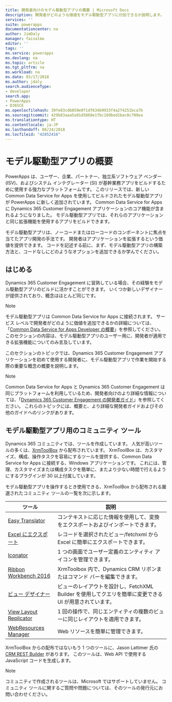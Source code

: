 ```yaml
---
title: 開発者向けのモデル駆動型アプリの概要 | Microsoft Docs
description: 開発者がどのような価値をモデル駆動型アプリに付加できるか説明します。
services: ''
suite: powerapps
documentationcenter: na
author: JimDaly
manager: faisalmo
editor: ''
tags: ''
ms.service: powerapps
ms.devlang: na
ms.topic: article
ms.tgt_pltfrm: na
ms.workload: na
ms.date: 03/17/2018
ms.author: jdaly
search.audienceType:
- developer
search.app:
- PowerApps
- D365CE
ms.openlocfilehash: 39fe83cdb059e0f1df634b9933f4a2f4251bca7b
ms.sourcegitcommit: 429b83aaa5a91d5868e1fbc169bed1bac0c709ea
ms.translationtype: HT
ms.contentlocale: ja-JP
ms.lasthandoff: 08/24/2018
ms.locfileid: "42852416"
---
```

# <a name="model-driven-apps-developer-overview"></a>モデル駆動型アプリの概要

PowerApps は、ユーザー、企業、パートナー、独立系ソフトウェア ベンダー (ISV)、およびシステム インテグレーター (SI) が基幹業務アプリをビルドするために使用する強力なプラットフォームです。 このリリースでは、新しい Common Data Service for Apps を使用してビルドされたモデル駆動型アプリが PowerApps に新しく追加されています。 Common Data Service for Apps に Dynamics 365 Customer Engagement アプリケーションのコア機能が含まれるようになりました。 モデル駆動型アプリでは、それらのアプリケーションと同じ拡張機能を使用するアプリをビルドできます。

モデル駆動型アプリは、ノーコードまたはローコードのコンポーネントに焦点を当てたアプリ開発の手法です。 開発者はアプリケーションを拡張するという価値を提供できます。 コードを記述する前に、まず、モデル駆動型アプリの構築方法と、コードなしにどのようなオプションを追加できるか学んでください。 

## <a name="get-started"></a>はじめる
Dynamics 365 Customer Engagement に習熟している場合、その経験をモデル駆動型アプリのビルドに活かすことができます。 いくつか新しいデザイナーが提供されており、概念はほとんど同じです。

> [!NOTE]
> モデル駆動型アプリは Common Data Service for Apps に接続されます。 サービス レベルで開発者がどのように価値を追加できるかの詳細については、「[Common Data Service for Apps Developer の概要](../common-data-service/overview.md)」を参照してください。
> このセクションの内容は、モデル駆動型アプリのユーザー用に、開発者が適用できる拡張機能についてのみ言及しています。 

このセクションのトピックでは、Dynamics 365 Customer Engagement アプリケーションを初めて使用する開発者に、モデル駆動型アプリで作業を開始する際の重要な概念の概要を説明します。 

> [!NOTE]
> Common Data Service for Apps と Dynamics 365 Customer Engagement は同じプラットフォームを利用しているため、開発者向けのより詳細な情報については、「[Dynamics 365 Customer Engagement の開発者ガイド](/dynamics365/customer-engagement/developer/developer-guide)」を参照してください。 これらのトピックには、概要と、より詳細な開発者ガイドおよびその他のガイドへのリンクがあります。


## <a name="community-tools-for-model-driven-apps"></a>モデル駆動型アプリ用のコミュニティ ツール

Dynamics 365 コミュニティでは、ツールを作成しています。 人気が高いツールの多くは、[XrmToolBox](https://www.xrmtoolbox.com/) から配布されています。 XrmToolBox は、カスタマイズ、構成、操作タスクを容易にするツールを提供する、Common Data Service for Apps に接続する、Windows アプリケーションです。 これには、管理、カスタマイズまたは構成タスクを簡単に、またより少ない時間で行えるようにするプラグインが 30 以上付属しています。

モデル駆動型アプリを操作するとき使用できる、XrmToolBox から配布される厳選されたコミュニティ ツールの一覧を次に示します。

|ツール  |説明  |
|---------|---------|
|[Easy Translator](https://www.xrmtoolbox.com/plugins/MsCrmTools.Translator/)|コンテキストに応じた情報を使用して、変換をエクスポートおよびインポートできます。|
|[Excel にエクスポート](https://www.xrmtoolbox.com/plugins/Ryr.XrmToolBox.ExportToExcel/)|レコードを選択されたビュー/fetchxml から Excel に簡単にエクスポートできます。|
|[Iconator](https://www.xrmtoolbox.com/plugins/MscrmTools.Iconator/)|1 つの画面でユーザー定義のエンティティ アイコンを管理できます。|
|[Ribbon Workbench 2016](https://www.xrmtoolbox.com/plugins/RibbonWorkbench2016/)|XrmToolbox 内で、Dynamics CRM リボンまたはコマンド バーを編集できます。|
|[ビュー デザイナー](https://www.xrmtoolbox.com/plugins/Cinteros.XrmToolBox.ViewDesigner/)|ビューのレイアウトを設計し、FetchXML Builder を使用してクエリを簡単に変更できる UI が用意されています。|
|[View Layout Replicator](https://www.xrmtoolbox.com/plugins/MsCrmTools.ViewLayoutReplicator/)|1 回の操作で、同じエンティティの複数のビューに同じレイアウトを適用できます。|
|[WebResources Manager](https://www.xrmtoolbox.com/plugins/MsCrmTools.WebResourcesManager/)|Web リソースを簡単に管理できます。|

XrmToolBox からの配布ではないもう 1 つのツールに、Jason Lattimer 氏の [CRM REST Builder](https://github.com/jlattimer/CRMRESTBuilder) があります。 このツールは、Web API で使用する JavaScript コードを生成します。

> [!NOTE]
> コミュニティで作成されるツールは、Microsoft ではサポートしていません。 コミュニティ ツールに関するご質問や問題については、そのツールの発行元にお問い合わせください。




